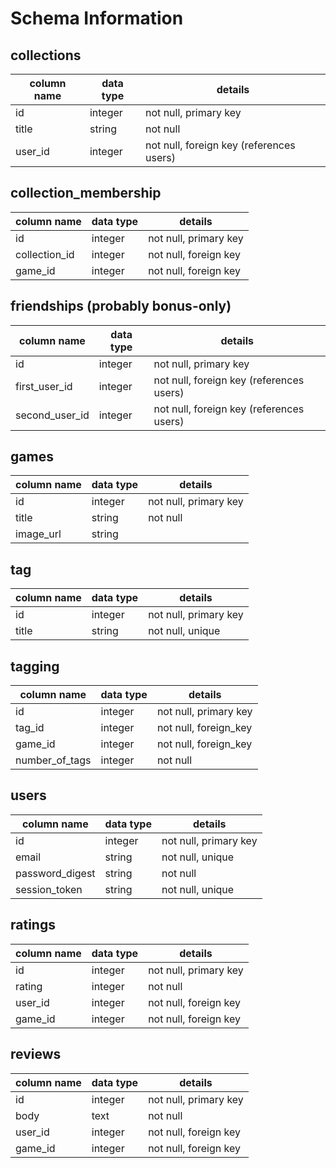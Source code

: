 # Schema Information

## collections
column name    | data type | details
---------------|-----------|-----------------------
id             | integer   | not null, primary key
title          | string    | not null
user_id        | integer   | not null, foreign key (references users)

## collection_membership
column name    | data type | details
---------------|-----------|-----------------------
id             | integer   | not null, primary key
collection_id  | integer   | not null, foreign key
game_id        | integer   | not null, foreign key


## friendships (probably bonus-only)
column name    | data type | details
---------------|-----------|-----------------------
id             | integer   | not null, primary key
first_user_id  | integer   | not null, foreign key (references users)
second_user_id | integer   | not null, foreign key (references users)

## games
column name | data type | details
------------|-----------|-----------------------
id          | integer   | not null, primary key
title       | string    | not null
image_url   | string    | 

## tag
column name    | data type | details
---------------|-----------|-----------------------
id             | integer   | not null, primary key
title          | string    | not null, unique

## tagging
column name    | data type | details
---------------|-----------|-----------------------
id             | integer   | not null, primary key
tag_id         | integer   | not null, foreign_key
game_id        | integer   | not null, foreign_key
number_of_tags | integer   | not null

## users
column name     | data type | details
----------------|-----------|-----------------------
id              | integer   | not null, primary key
email           | string    | not null, unique
password_digest | string    | not null
session_token   | string    | not null, unique

## ratings
column name | data type | details
------------|-----------|-----------------------
id          | integer   | not null, primary key
rating      | integer   | not null
user_id     | integer   | not null, foreign key
game_id     | integer   | not null, foreign key

## reviews
column name | data type | details
------------|-----------|-----------------------
id          | integer   | not null, primary key
body        | text      | not null
user_id     | integer   | not null, foreign key
game_id     | integer   | not null, foreign key

